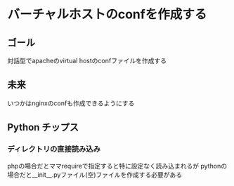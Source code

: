 # バーチャルホストのconfを作成する

## ゴール
対話型でapacheのvirtual hostのconfファイルを作成する

## 未来
いつかはnginxのconfも作成できるようにする

## Python チップス
### ディレクトリの直接読み込み
phpの場合だとママrequireで指定すると特に設定なく読み込まれるが
pythonの場合だと__init__.pyファイル(空)ファイルを作成する必要がある